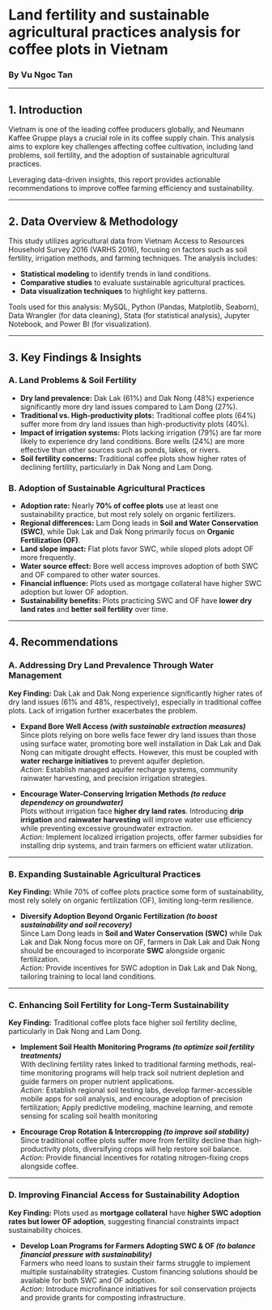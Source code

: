 # Land fertility and sustainable agricultural practices analysis for coffee plots in Vietnam
### **By Vu Ngoc Tan**  
---

## **1. Introduction**  
Vietnam is one of the leading coffee producers globally, and Neumann Kaffee Gruppe plays a crucial role in its coffee supply chain. This analysis aims to explore key challenges affecting coffee cultivation, including land problems, soil fertility, and the adoption of sustainable agricultural practices.  

Leveraging data-driven insights, this report provides actionable recommendations to improve coffee farming efficiency and sustainability.  

---

## **2. Data Overview & Methodology**  
This study utilizes agricultural data from Vietnam Access to Resources Household Survey 2016 (VARHS 2016), focusing on factors such as soil fertility, irrigation methods, and farming techniques. The analysis includes:  

- **Statistical modeling** to identify trends in land conditions.  
- **Comparative studies** to evaluate sustainable agricultural practices.  
- **Data visualization techniques** to highlight key patterns.  

Tools used for this analysis: MySQL, Python (Pandas, Matplotlib, Seaborn), Data Wrangler (for data cleaning), Stata (for statistical analysis), Jupyter Notebook, and Power BI (for visualization).  

---

## **3. Key Findings & Insights**  

### **A. Land Problems & Soil Fertility**  
- **Dry land prevalence:** Dak Lak (61%) and Dak Nong (48%) experience significantly more dry land issues compared to Lam Dong (27%).  
- **Traditional vs. High-productivity plots:** Traditional coffee plots (64%) suffer more from dry land issues than high-productivity plots (40%).  
- **Impact of irrigation systems:** Plots lacking irrigation (79%) are far more likely to experience dry land conditions. Bore wells (24%) are more effective than other sources such as ponds, lakes, or rivers.  
- **Soil fertility concerns:** Traditional coffee plots show higher rates of declining fertility, particularly in Dak Nong and Lam Dong.  

### **B. Adoption of Sustainable Agricultural Practices**  
- **Adoption rate:** Nearly **70% of coffee plots** use at least one sustainability practice, but most rely solely on organic fertilizers.  
- **Regional differences:** Lam Dong leads in **Soil and Water Conservation (SWC)**, while Dak Lak and Dak Nong primarily focus on **Organic Fertilization (OF)**.  
- **Land slope impact:** Flat plots favor SWC, while sloped plots adopt OF more frequently.  
- **Water source effect:** Bore well access improves adoption of both SWC and OF compared to other water sources.  
- **Financial influence:** Plots used as mortgage collateral have higher SWC adoption but lower OF adoption.  
- **Sustainability benefits:** Plots practicing SWC and OF have **lower dry land rates** and **better soil fertility** over time.  

---

## **4. Recommendations**

### **A. Addressing Dry Land Prevalence Through Water Management**
**Key Finding:** Dak Lak and Dak Nong experience significantly higher rates of dry land issues (61% and 48%, respectively), especially in traditional coffee plots. Lack of irrigation further exacerbates the problem.

- **Expand Bore Well Access _(with sustainable extraction measures)_**  
  Since plots relying on bore wells face fewer dry land issues than those using surface water, promoting bore well installation in Dak Lak and Dak Nong can mitigate drought effects. However, this must be coupled with **water recharge initiatives** to prevent aquifer depletion.  
  *Action:* Establish managed aquifer recharge systems, community rainwater harvesting, and precision irrigation strategies.

- **Encourage Water-Conserving Irrigation Methods _(to reduce dependency on groundwater)_**  
  Plots without irrigation face **higher dry land rates**. Introducing **drip irrigation** and **rainwater harvesting** will improve water use efficiency while preventing excessive groundwater extraction.  
  *Action:* Implement localized irrigation projects, offer farmer subsidies for installing drip systems, and train farmers on efficient water utilization.

---

### **B. Expanding Sustainable Agricultural Practices**
**Key Finding:** While 70% of coffee plots practice some form of sustainability, most rely solely on organic fertilization (OF), limiting long-term resilience.

- **Diversify Adoption Beyond Organic Fertilization _(to boost sustainability and soil recovery)_**  
  Since Lam Dong leads in **Soil and Water Conservation (SWC)** while Dak Lak and Dak Nong focus more on OF, farmers in Dak Lak and Dak Nong should be encouraged to incorporate **SWC** alongside organic fertilization.  
  *Action:* Provide incentives for SWC adoption in Dak Lak and Dak Nong, tailoring training to local land conditions.

---

### **C. Enhancing Soil Fertility for Long-Term Sustainability**
**Key Finding:** Traditional coffee plots face higher soil fertility decline, particularly in Dak Nong and Lam Dong.

- **Implement Soil Health Monitoring Programs _(to optimize soil fertility treatments)_**  
  With declining fertility rates linked to traditional farming methods, real-time monitoring programs will help track soil nutrient depletion and guide farmers on proper nutrient applications.  
  *Action:* Establish regional soil testing labs, develop farmer-accessible mobile apps for soil analysis, and encourage adoption of precision fertilization; Apply predictive modeling, machine learning, and remote sensing for scaling soil health monitoring

- **Encourage Crop Rotation & Intercropping _(to improve soil stability)_**  
  Since traditional coffee plots suffer more from fertility decline than high-productivity plots, diversifying crops will help restore soil balance.  
  *Action:* Provide financial incentives for rotating nitrogen-fixing crops alongside coffee.

---

### **D. Improving Financial Access for Sustainability Adoption**
**Key Finding:** Plots used as **mortgage collateral** have **higher SWC adoption rates but lower OF adoption**, suggesting financial constraints impact sustainability choices.

- **Develop Loan Programs for Farmers Adopting SWC & OF _(to balance financial pressure with sustainability)_**  
  Farmers who need loans to sustain their farms struggle to implement multiple sustainability strategies. Custom financing solutions should be available for both SWC and OF adoption.  
  *Action:* Introduce microfinance initiatives for soil conservation projects and provide grants for composting infrastructure.

